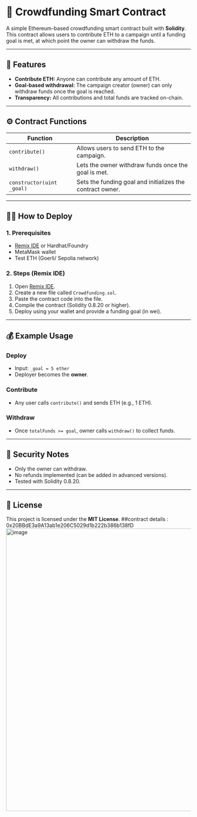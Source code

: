# 🚀 Crowdfunding Smart Contract

A simple Ethereum-based crowdfunding smart contract built with **Solidity**.  
This contract allows users to contribute ETH to a campaign until a funding goal is met, at which point the owner can withdraw the funds.

---

## 🧩 Features

- **Contribute ETH:** Anyone can contribute any amount of ETH.
- **Goal-based withdrawal:** The campaign creator (owner) can only withdraw funds once the goal is reached.
- **Transparency:** All contributions and total funds are tracked on-chain.

---

## ⚙️ Contract Functions

| Function | Description |
|-----------|--------------|
| `contribute()` | Allows users to send ETH to the campaign. |
| `withdraw()` | Lets the owner withdraw funds once the goal is met. |
| `constructor(uint _goal)` | Sets the funding goal and initializes the contract owner. |

---

## 🧑‍💻 How to Deploy

### 1. Prerequisites
- [Remix IDE](https://remix.ethereum.org/) or Hardhat/Foundry
- MetaMask wallet
- Test ETH (Goerli/ Sepolia network)

### 2. Steps (Remix IDE)
1. Open [Remix IDE](https://remix.ethereum.org/).
2. Create a new file called `Crowdfunding.sol`.
3. Paste the contract code into the file.
4. Compile the contract (Solidity 0.8.20 or higher).
5. Deploy using your wallet and provide a funding goal (in wei).

---

## 💰 Example Usage

### Deploy
- Input: `_goal = 5 ether`
- Deployer becomes the **owner**.

### Contribute
- Any user calls `contribute()` and sends ETH (e.g., 1 ETH).

### Withdraw
- Once `totalFunds >= goal`, owner calls `withdraw()` to collect funds.

---

## 🔐 Security Notes

- Only the owner can withdraw.
- No refunds implemented (can be added in advanced versions).
- Tested with Solidity 0.8.20.

---

## 🧾 License

This project is licensed under the **MIT License**.
##contract details : 0x20BBdE3a9A13ab1e206C5029d1b222b386b138fD
<img width="1777" height="770" alt="image" src="https://github.com/user-attachments/assets/429a4d77-3664-4eea-a7ff-2499a4ada237" />

